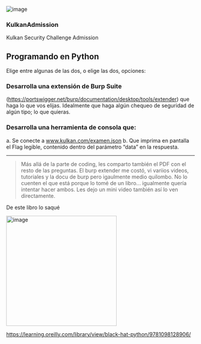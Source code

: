 ![image](https://user-images.githubusercontent.com/62352124/179328438-d125b57c-e96b-4830-8c9d-63f4c04b5af5.png)

### KulkanAdmission
Kulkan Security Challenge Admission

## Programando en Python
Elige entre algunas de las dos, o elige las dos, opciones:
### Desarrolla una extensión de Burp Suite
(https://portswigger.net/burp/documentation/desktop/tools/extender) que haga lo que vos elijas.
Idealmente que haga algún chequeo de seguridad de algún tipo; lo que quieras.
### Desarrolla una herramienta de consola que:
a. Se conecte a www.kulkan.com/examen.json
b. Que imprima en pantalla el Flag legible, contenido dentro del parámetro “data” en la respuesta.


---
> Más allá de la parte de coding, les comparto también el PDF con el resto de las preguntas. El burp extender me costó, vi variios videos, tutoriales y la docu de burp pero igaulmente medio quilombo. No lo cuenten el que está porque lo tomé de un libro... igualmente quería intentar hacer ambos. 
Les dejo un mini video también así lo ven directamente.

De este libro lo saqué

<img width="295" alt="image" src="https://user-images.githubusercontent.com/62352124/179425336-2b0e4d82-bddf-497d-8d1f-a91f94953b93.png">

https://learning.oreilly.com/library/view/black-hat-python/9781098128906/

